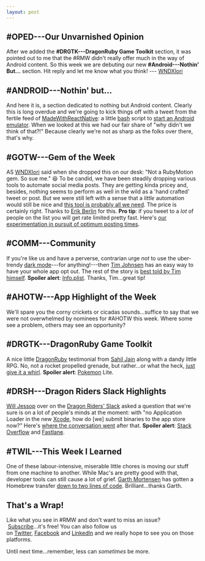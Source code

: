 ```yaml
---
layout: post
---
```


#OPED---Our Unvarnished Opinion
-----------------------------

After we added the **#DRGTK---DragonRuby Game Toolkit** section, it was pointed out to me that the #RMW didn't really offer much in the way of Android content. So this week we are debuting our new **#Android---Nothin' But...** section. Hit reply and let me know what you think! --- [WNDXlori](https://twitter.com/wndxlori?utm_campaign=newsletter&utm_content=38&utm_medium=web&utm_source=rubymotionweekly.com)

#ANDROID---Nothin' but...
-----------------------

And here it is, a section dedicated to nothing but Android content. Clearly this is long overdue and we're going to kick things off with a tweet from the fertile feed of [MadeWithReactNative](https://twitter.com/mwrnative?utm_campaign=newsletter&utm_content=38&utm_medium=web&utm_source=rubymotionweekly.com): a little [bash](https://en.wikipedia.org/wiki/Bash_(Unix_shell)?utm_campaign=newsletter&utm_content=38&utm_medium=web&utm_source=rubymotionweekly.com) script to [start an Android emulator](https://twitter.com/mwrnative/status/1175288586352173058?utm_campaign=newsletter&utm_content=38&utm_medium=web&utm_source=rubymotionweekly.com). When we looked at this we had our fair share of "why didn't we think of that?!" Because clearly we're not as sharp as the folks over there, that's why.

#GOTW---Gem of the Week
---------------------

AS [WNDXlori](https://github.com/wndxlori?utm_campaign=newsletter&utm_content=38&utm_medium=web&utm_source=rubymotionweekly.com) said when she dropped this on our desk: "Not a RubyMotion gem. So sue me." 😆 To be candid, we have been steadily dropping various tools to automate social media posts. They are getting kinda pricey and, besides, nothing seems to perform as well in the wild as a 'hand crafted' tweet or post. But we were still left with a sense that a *little* automation would still be nice and [this tool is probably all we need](https://github.com/sferik/t?utm_campaign=newsletter&utm_content=38&utm_medium=web&utm_source=rubymotionweekly.com). The price is certainly right. Thanks to [Erik Berlin](https://github.com/sferik?utm_campaign=newsletter&utm_content=38&utm_medium=web&utm_source=rubymotionweekly.com) for this. **Pro tip**: if you tweet to a *lot* of people on the list you will get rate limited pretty fast. Here's [our experimentation in pursuit of optimum posting times](https://gist.github.com/wndxlori/7145adf43cf2060a72d2?utm_campaign=newsletter&utm_content=38&utm_medium=web&utm_source=rubymotionweekly.com).

#COMM---Community
---------------

If you're like us and have a perverse, contrarian urge *not* to use the uber-trendy [dark mode](https://en.wikipedia.org/wiki/Light-on-dark_color_scheme?utm_campaign=newsletter&utm_content=38&utm_medium=web&utm_source=rubymotionweekly.com)---for anything!---then [Tim Johnsen](https://twitter.com/timonus?utm_campaign=newsletter&utm_content=38&utm_medium=web&utm_source=rubymotionweekly.com) has an easy way to have your whole app opt out. The rest of the story is [best told by Tim himself](https://twitter.com/timonus/status/1173611871561113600?utm_campaign=newsletter&utm_content=38&utm_medium=web&utm_source=rubymotionweekly.com). **Spoiler alert**: [Info.plist](https://developer.apple.com/library/archive/documentation/General/Reference/InfoPlistKeyReference/Articles/AboutInformationPropertyListFiles.html?utm_campaign=newsletter&utm_content=38&utm_medium=web&utm_source=rubymotionweekly.com). Thanks, Tim...great tip!

#AHOTW---App Highlight of the Week
--------------------------------

We'll spare you the corny crickets or cicadas sounds...suffice to say that we were not overwhelmed by nominees for #AHOTW this week. Where some see a problem, others may see an opportunity?

#DRGTK---DragonRuby Game Toolkit
------------------------------

A nice little [DragonRuby](https://dragonruby.itch.io/?utm_campaign=newsletter&utm_content=38&utm_medium=web&utm_source=rubymotionweekly.com) testimonial from [Sahil Jain](https://github.com/sahiljain11?utm_campaign=newsletter&utm_content=38&utm_medium=web&utm_source=rubymotionweekly.com) along with a dandy little RPG. No, not a rocket propelled grenade, but rather...or what the heck, [just give it a whirl](https://github.com/sahiljain11/rpg?utm_campaign=newsletter&utm_content=38&utm_medium=web&utm_source=rubymotionweekly.com). **Spoiler alert**: [Pokemon](https://en.wikipedia.org/wiki/Pok%C3%A9mon?utm_campaign=newsletter&utm_content=38&utm_medium=web&utm_source=rubymotionweekly.com) Lite.

#DRSH---Dragon Riders Slack Highlights
------------------------------------

[Will Jessop](https://motioneers.slack.com/team/U4VCD85N3?utm_campaign=newsletter&utm_content=38&utm_medium=web&utm_source=rubymotionweekly.com) over on the [Dragon Riders' Slack](https://motioneers.slack.com/?utm_campaign=newsletter&utm_content=38&utm_medium=web&utm_source=rubymotionweekly.com) asked a question that we're sure is on a lot of people's minds at the moment: with "no Application Loader in the new [Xcode](https://developer.apple.com/xcode/?utm_campaign=newsletter&utm_content=38&utm_medium=web&utm_source=rubymotionweekly.com), how do [we] submit binaries to the app store now?" Here's [where the conversation went](https://motioneers.slack.com/archives/C055RDLS0/p1568904213031300?utm_campaign=newsletter&utm_content=38&utm_medium=web&utm_source=rubymotionweekly.com) after that. **Spoiler alert**: [Stack Overflow](https://stackoverflow.com/questions/56436345/how-to-upload-to-app-store-from-command-line-with-xcode-11/56436346?utm_campaign=newsletter&utm_content=38&utm_medium=web&utm_source=rubymotionweekly.com#56436346) and [Fastlane](https://docs.fastlane.tools/getting-started/ios/appstore-deployment/?utm_campaign=newsletter&utm_content=38&utm_medium=web&utm_source=rubymotionweekly.com).

#TWIL---This Week I Learned
-------------------------

One of these labour-intensive, miserable little chores is moving our stuff from one machine to another. While Mac's are pretty good with that, developer tools can still cause a lot of grief. [Garth Mortensen](https://twitter.com/voldemortensen?utm_campaign=newsletter&utm_content=38&utm_medium=web&utm_source=rubymotionweekly.com) has gotten a Homebrew transfer [down to two lines of code](https://twitter.com/voldemortensen/status/1175086194259943424?utm_campaign=newsletter&utm_content=38&utm_medium=web&utm_source=rubymotionweekly.com). Brilliant...thanks Garth.

That's a Wrap!
--------------

Like what you see in #RMW and don't want to miss an issue?  [Subscribe](https://www.getdrip.com/forms/482172082/submissions/new?utm_campaign=newsletter&utm_content=38&utm_medium=web&utm_source=rubymotionweekly.com)...it's free! You can also follow us on [Twitter](https://twitter.com/wndxschool?utm_campaign=newsletter&utm_content=38&utm_medium=web&utm_source=rubymotionweekly.com), [Facebook](https://www.facebook.com/wndxschool?utm_campaign=newsletter&utm_content=38&utm_medium=web&utm_source=rubymotionweekly.com) and [LinkedIn](https://www.linkedin.com/company/wndxschool?utm_campaign=newsletter&utm_content=38&utm_medium=web&utm_source=rubymotionweekly.com) and we really hope to see you on those platforms.

Until next time...remember, less can *sometimes* be more.